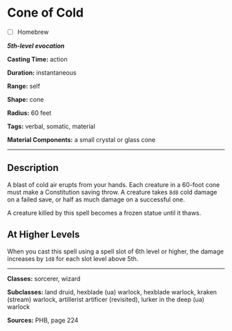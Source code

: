 # Cone of Cold

- [ ] Homebrew

***5th-level evocation***

**Casting Time:** action

**Duration:** instantaneous

**Range:** self

**Shape:** cone

**Radius:** 60 feet

**Tags:** verbal, somatic, material

**Material Components:** a small crystal or glass cone

---

## Description
A blast of cold air erupts from your hands.
Each creature in a 60-foot cone must make a Constitution saving throw.
A creature takes `8d8` cold damage on a failed save, or half as much damage on a successful one.

A creature killed by this spell becomes a frozen statue until it thaws.

## At Higher Levels
When you cast this spell using a spell slot of 6th level or higher, the damage increases by `1d8` for each slot level above 5th.

---

**Classes:** sorcerer, wizard

**Subclasses:** land druid, hexblade (ua) warlock, hexblade warlock, kraken (stream) warlock, artillerist artificer (revisited), lurker in the deep (ua) warlock

**Sources:** PHB, page 224
